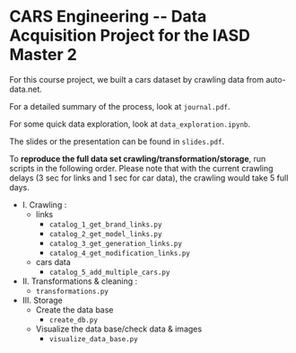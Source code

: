 # CARS Engineering -- Data Acquisition Project for the IASD Master 2

For this course project, we built a cars dataset by crawling data from <href>auto-data.net</href>.

For a detailed summary of the process, look at `journal.pdf`.

For some quick data exploration, look at `data_exploration.ipynb`.

The slides or the presentation can be found in `slides.pdf`.

To <b>reproduce the full data set crawling/transformation/storage</b>, run scripts in the following order. 
Please note that with the current crawling delays (3 sec for links and 1 sec for car data), the crawling would take 5 full days.

- I. Crawling :
  - links 
    - `catalog_1_get_brand_links.py`
    - `catalog_2_get_model_links.py`
    - `catalog_3_get_generation_links.py`
    - `catalog_4_get_modification_links.py`
  - cars data
    - `catalog_5_add_multiple_cars.py`
- II. Transformations & cleaning :
  - `transformations.py`
- III. Storage
  - Create the data base
    - `create_db.py`
  - Visualize the data base/check data & images
    - `visualize_data_base.py`
